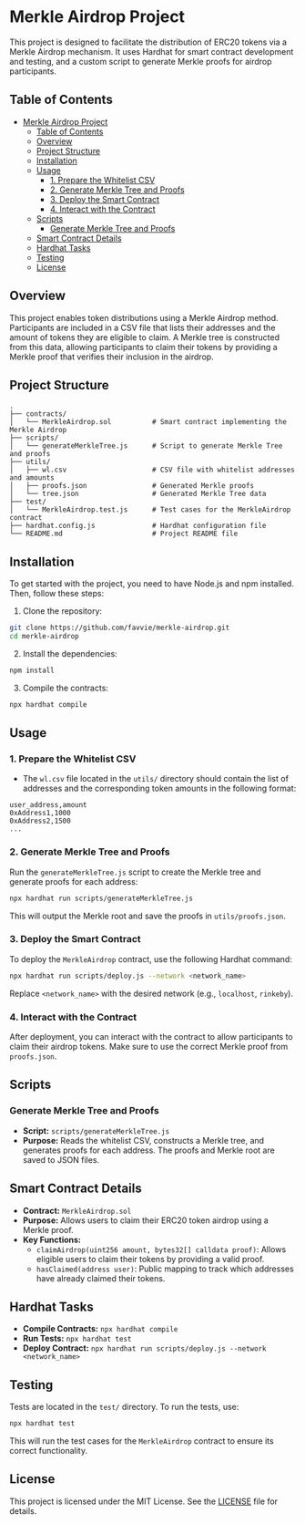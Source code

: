# Merkle Airdrop Project

This project is designed to facilitate the distribution of ERC20 tokens via a Merkle Airdrop mechanism. It uses Hardhat for smart contract development and testing, and a custom script to generate Merkle proofs for airdrop participants.

## Table of Contents

- [Merkle Airdrop Project](#merkle-airdrop-project)
  - [Table of Contents](#table-of-contents)
  - [Overview](#overview)
  - [Project Structure](#project-structure)
  - [Installation](#installation)
  - [Usage](#usage)
    - [1. Prepare the Whitelist CSV](#1-prepare-the-whitelist-csv)
    - [2. Generate Merkle Tree and Proofs](#2-generate-merkle-tree-and-proofs)
    - [3. Deploy the Smart Contract](#3-deploy-the-smart-contract)
    - [4. Interact with the Contract](#4-interact-with-the-contract)
  - [Scripts](#scripts)
    - [Generate Merkle Tree and Proofs](#generate-merkle-tree-and-proofs)
  - [Smart Contract Details](#smart-contract-details)
  - [Hardhat Tasks](#hardhat-tasks)
  - [Testing](#testing)
  - [License](#license)

## Overview

This project enables token distributions using a Merkle Airdrop method. Participants are included in a CSV file that lists their addresses and the amount of tokens they are eligible to claim. A Merkle tree is constructed from this data, allowing participants to claim their tokens by providing a Merkle proof that verifies their inclusion in the airdrop.

## Project Structure

```
.
├── contracts/
│   └── MerkleAirdrop.sol          # Smart contract implementing the Merkle Airdrop
├── scripts/
│   └── generateMerkleTree.js      # Script to generate Merkle Tree and proofs
├── utils/
│   ├── wl.csv                     # CSV file with whitelist addresses and amounts
│   ├── proofs.json                # Generated Merkle proofs
│   └── tree.json                  # Generated Merkle Tree data
├── test/
│   └── MerkleAirdrop.test.js      # Test cases for the MerkleAirdrop contract
├── hardhat.config.js              # Hardhat configuration file
└── README.md                      # Project README file
```

## Installation

To get started with the project, you need to have Node.js and npm installed. Then, follow these steps:

1. Clone the repository:

```bash
git clone https://github.com/favvie/merkle-airdrop.git
cd merkle-airdrop
```

2. Install the dependencies:

```bash
npm install
```

3. Compile the contracts:

```bash
npx hardhat compile
```

## Usage

### 1. Prepare the Whitelist CSV

- The `wl.csv` file located in the `utils/` directory should contain the list of addresses and the corresponding token amounts in the following format:

```
user_address,amount
0xAddress1,1000
0xAddress2,1500
...
```

### 2. Generate Merkle Tree and Proofs

Run the `generateMerkleTree.js` script to create the Merkle tree and generate proofs for each address:

```bash
npx hardhat run scripts/generateMerkleTree.js
```

This will output the Merkle root and save the proofs in `utils/proofs.json`.

### 3. Deploy the Smart Contract

To deploy the `MerkleAirdrop` contract, use the following Hardhat command:

```bash
npx hardhat run scripts/deploy.js --network <network_name>
```

Replace `<network_name>` with the desired network (e.g., `localhost`, `rinkeby`).

### 4. Interact with the Contract

After deployment, you can interact with the contract to allow participants to claim their airdrop tokens. Make sure to use the correct Merkle proof from `proofs.json`.

## Scripts

### Generate Merkle Tree and Proofs

- **Script:** `scripts/generateMerkleTree.js`
- **Purpose:** Reads the whitelist CSV, constructs a Merkle tree, and generates proofs for each address. The proofs and Merkle root are saved to JSON files.

## Smart Contract Details

- **Contract:** `MerkleAirdrop.sol`
- **Purpose:** Allows users to claim their ERC20 token airdrop using a Merkle proof.
- **Key Functions:**
  - `claimAirdrop(uint256 amount, bytes32[] calldata proof)`: Allows eligible users to claim their tokens by providing a valid proof.
  - `hasClaimed(address user)`: Public mapping to track which addresses have already claimed their tokens.

## Hardhat Tasks

- **Compile Contracts:** `npx hardhat compile`
- **Run Tests:** `npx hardhat test`
- **Deploy Contract:** `npx hardhat run scripts/deploy.js --network <network_name>`

## Testing

Tests are located in the `test/` directory. To run the tests, use:

```bash
npx hardhat test
```

This will run the test cases for the `MerkleAirdrop` contract to ensure its correct functionality.

## License

This project is licensed under the MIT License. See the [LICENSE](LICENSE) file for details.
```